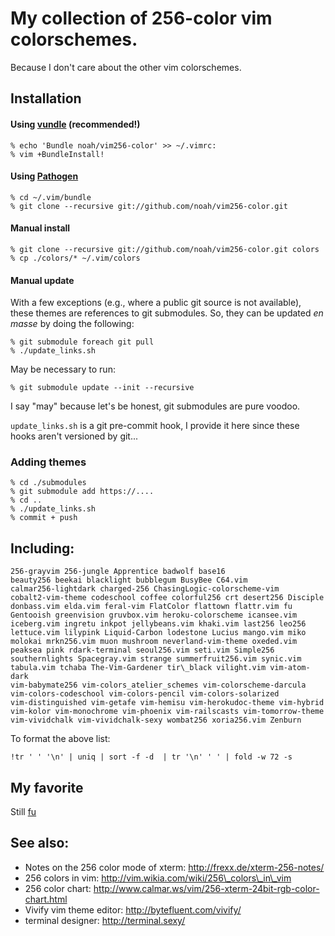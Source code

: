 # My collection of 256-color vim colorschemes.
Because I don't care about the other vim colorschemes.

## Installation

#### Using [vundle](https://github.com/gmarik/vundle/) (**recommended!**)

    % echo 'Bundle noah/vim256-color' >> ~/.vimrc:
    % vim +BundleInstall!

#### Using [Pathogen](http://www.vim.org/scripts/script.php?script_id=2332)

    % cd ~/.vim/bundle
    % git clone --recursive git://github.com/noah/vim256-color.git

#### Manual install

    % git clone --recursive git://github.com/noah/vim256-color.git colors
    % cp ./colors/* ~/.vim/colors

#### Manual update

With a few exceptions (e.g., where a public git source is not
available), these themes are references to git submodules.  So, they can
be updated *en masse* by doing the following:

    % git submodule foreach git pull
    % ./update_links.sh

May be necessary to run:

    % git submodule update --init --recursive

I say "may" because let's be honest, git submodules are pure voodoo.

`update_links.sh` is a git pre-commit hook, I provide it here since
these hooks aren't versioned by git...

### Adding themes

    % cd ./submodules
    % git submodule add https://....
    % cd ..
    % ./update_links.sh
    % commit + push

## Including:

```
256-grayvim 256-jungle Apprentice badwolf base16 
beauty256 beekai blacklight bubblegum BusyBee C64.vim 
calmar256-lightdark charged-256 ChasingLogic-colorscheme-vim 
cobalt2-vim-theme codeschool coffee colorful256 crt desert256 Disciple 
donbass.vim elda.vim feral-vim FlatColor flattown flattr.vim fu 
Gentooish greenvision gruvbox.vim heroku-colorscheme icansee.vim 
iceberg.vim ingretu inkpot jellybeans.vim khaki.vim last256 leo256 
lettuce.vim lilypink Liquid-Carbon lodestone Lucius mango.vim miko 
molokai mrkn256.vim muon mushroom neverland-vim-theme oxeded.vim 
peaksea pink rdark-terminal seoul256.vim seti.vim Simple256 
southernlights Spacegray.vim strange summerfruit256.vim synic.vim 
tabula.vim tchaba The-Vim-Gardener tir\_black vilight.vim vim-atom-dark 
vim-babymate256 vim-colors_atelier_schemes vim-colorscheme-darcula 
vim-colors-codeschool vim-colors-pencil vim-colors-solarized 
vim-distinguished vim-getafe vim-hemisu vim-herokudoc-theme vim-hybrid 
vim-kolor vim-monochrome vim-phoenix vim-railscasts vim-tomorrow-theme 
vim-vividchalk vim-vividchalk-sexy wombat256 xoria256.vim Zenburn 
```


To format the above list:

    !tr ' ' '\n' | uniq | sort -f -d  | tr '\n' ' ' | fold -w 72 -s


## My favorite

Still [fu](https://aaron-mueller.de/blog/the-most-awesome-colorscheme-for-vim)

## See also: 

* Notes on the 256 color mode of xterm: http://frexx.de/xterm-256-notes/
* 256 colors in vim: http://vim.wikia.com/wiki/256\_colors\_in\_vim
* 256 color chart: http://www.calmar.ws/vim/256-xterm-24bit-rgb-color-chart.html
* Vivify vim theme editor: http://bytefluent.com/vivify/
* terminal designer: http://terminal.sexy/
